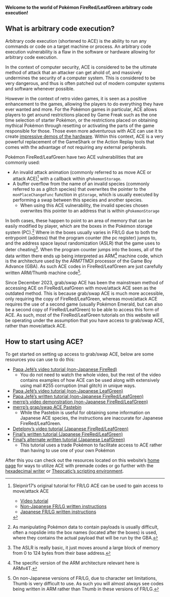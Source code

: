 **Welcome to the world of Pokémon FireRed/LeafGreen arbitrary code execution!**

## What is arbitrary code execution?

Arbitrary code execution (shortened to ACE) is the ability to run any commands or code on a target machine or process.
An arbitrary code execution vulnerability is a flaw in the software or hardware allowing for arbitrary code execution.

In the context of computer security, ACE is considered to be the ultimate method of attack that an attacker can get ahold of, and massively undermines the security of a computer system.
This is considered to be very dangerous, and thus is often patched out of modern computer systems and software whenever possible.

However in the context of retro video games, it is seen as a positive enhancement to the games, allowing the players to do everything they have ever wanted and more.
For the Pokémon games in particular, ACE allows players to get around restrictions placed by Game Freak such as the one time selection of starter Pokémon, or the restrictions placed on obtaining mythical Pokémon through resetting or activating the parts of the game responsible for those.
Those even more adventurous with ACE can use it to create [impressive demos of the hardware](https://www.youtube.com/watch?v=Vjm8P8utT5g).
Within this context, ACE is a very powerful replacement of the GameShark or the Action Replay tools that comes with the advantage of not requiring any external peripherals.

Pokémon FireRed/LeafGreen have two ACE vulnerabilities that are commonly used:

- An invalid attack animation (commonly referred to as move ACE or attack ACE)[^1] with a callback within `gPokemonStorage`.
- A buffer overflow from the name of an invalid species (commonly referred to as a glitch species) that overwrites the pointer to the `monPlaceChangeFunc` function in `gStorage`, which is usually executed by performing a swap between this species and another species.
    - When using this ACE vulnerability, the invalid species chosen overwrites this pointer to an address that is within `gPokemonStorage`

In both cases, these happen to point to an area of memory that can be easily modified by player, which are the boxes in the Pokémon storage system (PC).[^2]
Where in the boxes usually varies in FR/LG due to both the entrypoint (address) that the program counter (the pc register) jumps to, and the address space layout randomization (ASLR) that the game uses to deter cheating[^3].
When the program counter jumps into the boxes, all of the data written there ends up being interpreted as ARM[^4] machine code, which is the architecture used by the ARM7TMDI processor of the Game Boy Advance (GBA).
As such ACE codes in FireRed/LeafGreen are just carefully written ARM/Thumb machine code[^5].

Since December 2023, grab/swap ACE has been the mainstream method of accessing ACE on FireRed/LeafGreen with move/attack ACE seen as the outdated method.
This is because grab/swap ACE is much more accessible, only requiring the copy of FireRed/LeafGreen, whereas move/attack ACE requires the use of a second game (usually Pokémon Emerald, but can also be a second copy of FireRed/LeafGreen) to be able to access this form of ACE.
As such, most of the FireRed/LeafGreen tutorials on this website will be operating under the assumption that you have access to grab/swap ACE, rather than move/attack ACE.

[^1]:
    Sleipnir17’s original tutorial for FR/LG ACE can be used to gain access to move/attack ACE

    - [Video tutorial](https://www.youtube.com/watch?v=kwOIOzczs8w)
    - [Non-Japanese FR/LG written instructions](https://pastebin.com/UFspsi9N)
    - [Japanese FR/LG written instructions](https://pastebin.com/BpGZgxnm)
[^2]: As manipulating Pokémon data to contain payloads is usually difficult, often a nopslide into the box names (located after the boxes) is used, where they contains the actual payload that will be run by the GBA.
[^3]: The ASLR is really basic, it just moves around a large block of memory from 0 to 124 bytes from their base address.
[^4]: The specific version of the ARM architecture relevant here is ARMv4T.
[^5]:
    On non-Japanese versions of FR/LG, due to character set limitations, Thumb is very difficult to use.
    As such you will almost always see codes being written in ARM rather than Thumb in these versions of FR/LG.

## How to start using ACE?

To get started on setting up access to grab/swap ACE, below are some resources you can use to do this:

- [Papa Jefé’s video tutorial (non-Japanese FireRed)](https://www.youtube.com/watch?v=3jkcq8e9NO4&t)
    - You do not need to watch the whole video, but the rest of the video contains examples of how ACE can be used along with extensively using mail #255 corruption (mail glitch) in unique ways.
- [Papa Jefé’s video tutorial (non-Japanese LeafGreen)](https://www.youtube.com/watch?v=8d2kd2_iVps)
- [Papa Jefé’s written tutorial (non-Japanese FireRed/LeafGreen)](https://docs.google.com/spreadsheets/d/1b0cQkzVpqpMv40desNHaAH-NbHXXdANsS9edXnhdfCk/edit?gid=1742936281#gid=1742936281)
- [merrp’s video demonstration (non-Japanese FireRed/LeafGreen)](https://www.youtube.com/watch?v=yVhK4pLC9ac)
- [merrp’s grap/swap ACE Pastebin](https://pastebin.com/pDXf5rGD)
    - While the Pastebin is useful for obtaining some information on Japanese ACE species, the instructions are inaccurate for Japanese FireRed/LeafGreen.
- [Detelony’s video tutorial (Japanese FireRed/LeafGreen)](https://www.youtube.com/watch?v=i9d4AyI2l1A)
- [Final’s written tutorial (Japanese FireRed/LeafGreen)](https://github.com/it-is-final/jpn-frlg-helper/blob/main/docs/ace-setup.md)
- [Final’s alternate written tutorial (Japanese LeafGreen)](https://github.com/it-is-final/PokeG3ACE/blob/main/ace_notes/JP-LeafGreen-AltMethod/JP-LeafGreen-AltMethod.md)
    - This tutorial uses a trade Pokémon to facilitate access to ACE rather than having to use one of your own Pokémon

After this you can check out the resources located on this website’s [home page](../../index.md) for ways to utilize ACE with premade codes or go further with the [hexadecimal writer](../complex-payloads/hex-writer.md) or [Theocatic’s scripting environment](https://gist.github.com/Theocatic/39ed337ecd590b47fad14f791cf16bb5).
